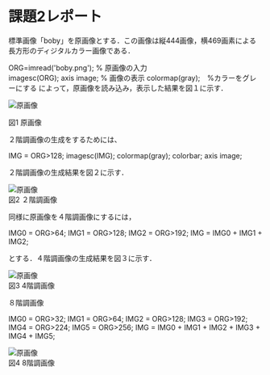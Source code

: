 ﻿# 課題2レポート

標準画像「boby」を原画像とする．この画像は縦444画像，横469画素による長方形のディジタルカラー画像である．

ORG=imread('boby.png'); % 原画像の入力  
imagesc(ORG); axis image; % 画像の表示
colormap(gray);　%カラーをグレーにする
によって，原画像を読み込み，表示した結果を図１に示す．

![原画像](https://github.com/Shun510/MATLAB2/blob/master/images/kadai2_1.jpg)  
 
 図1 原画像

２階調画像の生成をするためには、

IMG = ORG>128;
imagesc(IMG); colormap(gray); colorbar;  axis image;

２階調画像の生成結果を図２に示す．

![原画像](https://github.com/Shun510/MATLAB2/blob/master/images/kadai2_2.jpg)  
図2 ２階調画像

同様に原画像を４階調画像にするには，

IMG0 = ORG>64;
IMG1 = ORG>128;
IMG2 = ORG>192; 
IMG = IMG0 + IMG1 + IMG2;

とする．４階調画像の生成結果を図３に示す．

![原画像](https://github.com/Shun510/MATLAB2/blob/master/images/kadai2_3.jpg)  
図3 4階調画像

８階調画像

IMG0 = ORG>32;
IMG1 = ORG>64;
IMG2 = ORG>128;
IMG3 = ORG>192;
IMG4 = ORG>224;
IMG5 = ORG>256;
IMG = IMG0 + IMG1 + IMG2 + IMG3 + IMG4 + IMG5;


![原画像](https://github.com/Shun510/MATLAB2/blob/master/images/kadai2_4.jpg)  
図4 8階調画像

